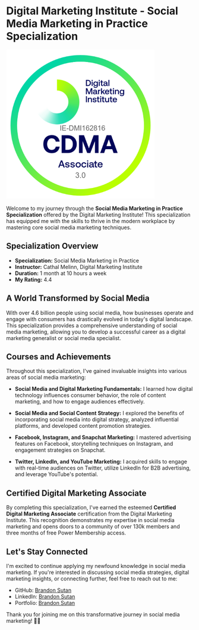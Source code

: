# Digital Marketing Institute - Social Media Marketing in Practice Specialization

![Certificate Badge](CDMA.png)

Welcome to my journey through the **Social Media Marketing in Practice Specialization** offered by the Digital Marketing Institute! This specialization has equipped me with the skills to thrive in the modern workplace by mastering core social media marketing techniques.

## Specialization Overview

- **Specialization:** Social Media Marketing in Practice
- **Instructor:** Cathal Melinn, Digital Marketing Institute
- **Duration:** 1 month at 10 hours a week
- **My Rating:** 4.4

## A World Transformed by Social Media

With over 4.6 billion people using social media, how businesses operate and engage with consumers has drastically evolved in today's digital landscape. This specialization provides a comprehensive understanding of social media marketing, allowing you to develop a successful career as a digital marketing generalist or social media specialist.

## Courses and Achievements

Throughout this specialization, I've gained invaluable insights into various areas of social media marketing:

- **Social Media and Digital Marketing Fundamentals:** I learned how digital technology influences consumer behavior, the role of content marketing, and how to engage audiences effectively.

- **Social Media and Social Content Strategy:** I explored the benefits of incorporating social media into digital strategy, analyzed influential platforms, and developed content promotion strategies.

- **Facebook, Instagram, and Snapchat Marketing:** I mastered advertising features on Facebook, storytelling techniques on Instagram, and engagement strategies on Snapchat.

- **Twitter, LinkedIn, and YouTube Marketing:** I acquired skills to engage with real-time audiences on Twitter, utilize LinkedIn for B2B advertising, and leverage YouTube's potential.

## Certified Digital Marketing Associate

By completing this specialization, I've earned the esteemed **Certified Digital Marketing Associate** certification from the Digital Marketing Institute. This recognition demonstrates my expertise in social media marketing and opens doors to a community of over 130k members and three months of free Power Membership access.

## Let's Stay Connected

I'm excited to continue applying my newfound knowledge in social media marketing. If you're interested in discussing social media strategies, digital marketing insights, or connecting further, feel free to reach out to me:

- GitHub: [Brandon Sutan](https://github.com/brandonsutan)
- LinkedIn: [Brandon Sutan](https://www.linkedin.com/in/brandonsutan/)
- Portfolio: [Brandon Sutan](https://brandonsutan.github.io/)

Thank you for joining me on this transformative journey in social media marketing! 🚀📱

